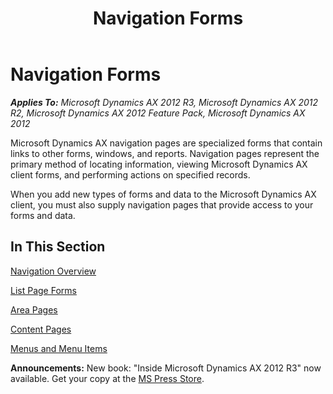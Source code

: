 ﻿---
title: Navigation Forms
TOCTitle: Navigation Forms
ms:assetid: 00773c0a-38be-4f99-91e9-133229a17d82
ms:mtpsurl: https://msdn.microsoft.com/en-us/library/Cc565322(v=AX.60)
ms:contentKeyID: 35240008
ms.date: 05/18/2015
mtps_version: v=AX.60
---

# Navigation Forms 


_**Applies To:** Microsoft Dynamics AX 2012 R3, Microsoft Dynamics AX 2012 R2, Microsoft Dynamics AX 2012 Feature Pack, Microsoft Dynamics AX 2012_

Microsoft Dynamics AX navigation pages are specialized forms that contain links to other forms, windows, and reports. Navigation pages represent the primary method of locating information, viewing Microsoft Dynamics AX client forms, and performing actions on specified records.

When you add new types of forms and data to the Microsoft Dynamics AX client, you must also supply navigation pages that provide access to your forms and data.

## In This Section

[Navigation Overview](navigation-overview.md)

[List Page Forms](list-page-forms.md)

[Area Pages](area-pages.md)

[Content Pages](content-pages.md)

[Menus and Menu Items](menus-and-menu-items.md)

  
**Announcements:** New book: "Inside Microsoft Dynamics AX 2012 R3" now available. Get your copy at the [MS Press Store](https://www.microsoftpressstore.com/store/inside-microsoft-dynamics-ax-2012-r3-9780735685109).

